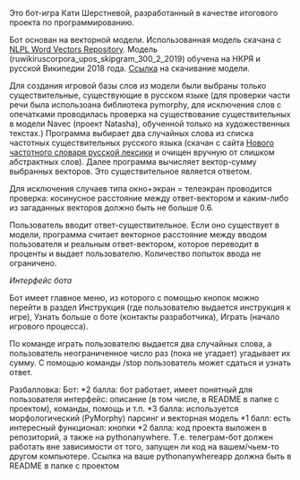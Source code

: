 Это бот-игра Кати Шерстневой, разработанный в качестве итогового проекта по программированию. 

Бот основан на векторной модели. Использованная модель скачана с [NLPL Word Vectors Repository](http://vectors.nlpl.eu/repository/). Модель (ruwikiruscorpora_upos_skipgram_300_2_2019) обучена на НКРЯ и русской Википедии 2018 года. 
[Ссылка](http://vectors.nlpl.eu/repository/20/182.zip) на скачивание модели.

Для создания игровой базы слов из модели были выбраны только существительные, существующие в русском языке (для проверки части речи была использоана библиотека pymorphy, для исключения слов с опечатками проводилась проверка на существование существительных в модели Navec (проект Natasha), обученной только на художественных текстах.)
Программа выбирает два случайных слова из списка частотных существительных русского языка (скачан с сайта [Нового частотного словаря русской лексики](http://dict.ruslang.ru/freq.php?act=show&dic=freq_s&title=%D7%E0%F1%F2%EE%F2%ED%FB%E9%20%F1%EF%E8%F1%EE%EA%20%E8%EC%E5%ED%20%F1%F3%F9%E5%F1%F2%E2%E8%F2%E5%EB%FC%ED%FB%F5) и очищен вручную от слишком абстрактных слов). Далее программа вычисляет вектор-сумму выбранных векторов. Это существительное является ответом.

Для исключения случаев типа окно+экран = телеэкран проводится проверка: косинусное расстояние между ответ-вектором и каким-либо из загаданных векторов должно быть не больше 0.6.

Пользователь вводит ответ-существительное. Если оно существует в модели, программа считает векторное расстояние между вводом пользователя и реальным ответ-вектором, которое переводит в проценты и выдает пользователю. Количество попыток ввода не ограничено. 

*Интерфейс бота*

Бот имеет главное меню, из которого с помощью кнопок можно перейти в раздел Инструкция (где пользователю выдается инструкция к игре), Узнать больше о боте (контакты разработчика), Играть (начало игрового процесса). 

По команде играть пользователю выдается два случайных слова, а пользователь неограниченное число раз (пока не угадает) угадывает их сумму. С помощью команды /stop пользователь может сдаться и узнать ответ.

Разбалловка:
Бот:
*2 балла: бот работает, имеет понятный для пользователя интерфейс: описание (в том числе, в README в папке с проектом), команды, помощь и т.п.
*3 балла: используется морфологический (PyMorphy) парсинг и векторная модель
*1 балл: есть интересный функционал: кнопки
*2 балла: код проекта выложен в репозиторий, а также на pythonanywhere. Т.е. телеграм-бот должен работать вне зависимости от того, запущен ли код на вашем/чьем-то другом компьютере. Ссылка на ваше pythonanywhereapp должна быть в README в папке с проектом

